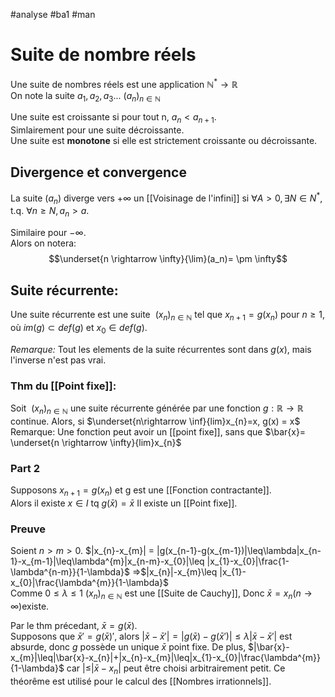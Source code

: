 #analyse #ba1 #man 
# Suite de nombre réels
Une suite de nombres réels est une application $\mathbb{N}^* \to \mathbb{R}$\
On note la suite $a_1,a_2,a_3...$ $(a_n)_{n\in\mathbb{N}}$

Une suite est croissante si pour tout n,
$a_n<a_{n+1}$.\
Simlairement pour une suite décroissante.\
Une suite est __monotone__ si elle est strictement croissante ou décroissante.
## Divergence et convergence
La suite $(a_n)$ diverge vers $+ \infty$ un [[Voisinage de l'infini]] si $\forall A> 0, \exists N \in N^*$, t.q. $\forall n \geq N, a_n>a$.

Similaire pour $-\infty$.\
Alors on notera: 
$$\underset{n \rightarrow \infty}{\lim}(a_n)= \pm \infty$$


## Suite récurrente: 
Une suite récurrente est une suite $\  (x_{n})_{n \in \mathbb{N}}$ tel que $x_{n+1} = g(x_{n})$ pour $n\geq1$, où $im(g)\subset def(g)$ et $x_{0} \in def(g)$.

_Remarque:_ Tout les elements de la suite récurrentes sont dans $g(x)$, mais l'inverse n'est pas vrai.
### Thm du [[Point fixe]]: 
Soit $\ (x_{n})_{n \in \mathbb{N}}$ une suite récurrente générée par une fonction $g:\mathbb{R}\rightarrow \mathbb{R}$ continue. Alors, si $\underset{n\rightarrow \inf}{lim}x_{n}=x, g(x) = x$\
Remarque: Une fonction peut avoir un [[point fixe]], sans que $\bar{x}= \underset{n \rightarrow \infty}{lim}x_{n}$
### Part 2
Supposons $x_{n+1}=g(x_{n})$ et g est une [[Fonction contractante]].\
Alors il existe $x \in I$ tq $g(\bar{x}) = \bar{x}$ Il existe un [[Point fixe]].
### Preuve
Soient $n>m>0$.
$|x_{n}-x_{m}| = |g(x_{n-1}-g(x_{m-1})|\leq\lambda|x_{n-1}-x_{m-1}|\leq\lambda^{m}|x_{n-m}-x_{0}|\leq |x_{1}-x_{0}|\frac{1-\lambda^{n-m}}{1-\lambda}$
=>$|x_{n}|-x_{m}\leq |x_{1}-x_{0}|\frac{\lambda^{m}}{1-\lambda}$\
Comme $0\leq\lambda\leq1$ $(x_{n})_{n \in \mathbb{N}}$ est une [[Suite de Cauchy]], Donc $\bar{x}= x_{n}(n\to\infty)$existe.

Par le thm précedant, $\bar{x} = g(\bar{x})$.\
Supposons que $\bar{x}'= g(\bar{x})'$, alors $|\bar{x}-\bar{x}'|=|g(\bar{x})-g(\bar{x}')|\leq \lambda|\bar{x}-\bar{x}'|$
 est absurde, donc $g$ possède un unique $\bar{x}$ point fixe.
De plus, $|\bar{x}-x_{m}|\leq|\bar{x}-x_{n}|+|x_{n}-x_{m}|\leq|x_{1}-x_{0}|\frac{\lambda^{m}}{1-\lambda}$
car $|\leq|\bar{x}-x_{n}|$ peut être choisi arbitrairement petit.
Ce théorême est utilisé pour le calcul des [[Nombres irrationnels]].